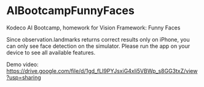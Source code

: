 # AIBootcampFunnyFaces
Kodeco AI Bootcamp, homework for Vision Framework: Funny Faces

Since observation.landmarks returns correct results only on iPhone, you can only see face detection on the simulator. Please run the app on your device to see all available features.

Demo video: 
https://drive.google.com/file/d/1gd_fLI9PYJsxiG4xli5VBWp_s8GG3txZ/view?usp=sharing
